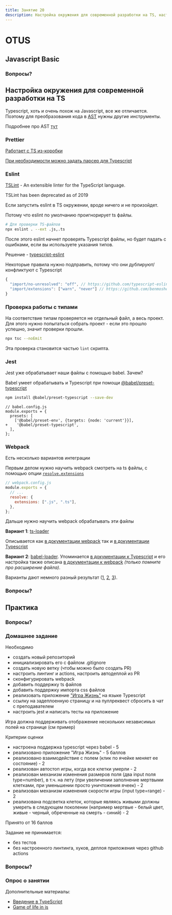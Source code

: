 ```yaml
---
title: Занятие 20
description: Настройка окружения для современной разработки на TS, настройка тестового окружения
---
```


# OTUS

## Javascript Basic

<!--v-->

### Вопросы?

<!-- s -->

## Настройка окружения для современной разработки на TS

<!-- v -->

Typescript, хоть и очень похож на Javascript, все же отличается. Поэтому для преобразования кода в [AST](https://ru.wikipedia.org/wiki/%D0%90%D0%B1%D1%81%D1%82%D1%80%D0%B0%D0%BA%D1%82%D0%BD%D0%BE%D0%B5_%D1%81%D0%B8%D0%BD%D1%82%D0%B0%D0%BA%D1%81%D0%B8%D1%87%D0%B5%D1%81%D0%BA%D0%BE%D0%B5_%D0%B4%D0%B5%D1%80%D0%B5%D0%B2%D0%BE) нужны другие инструменты.

Подробнее про AST [тут](https://habr.com/ru/company/ruvds/blog/415269/)

<!-- v -->

### Prettier

<!-- v -->

[Работает с TS из-коробки](https://prettier.io/blog/2017/06/03/1.4.0.html)

[При необходимости можно задать парсер для Typescript](https://prettier.io/docs/en/options.html#parser)

<!-- v -->

### Eslint

<!-- v -->

[TSLint](https://palantir.github.io/tslint/) - An extensible linter for the TypeScript language.

TSLint has been deprecated as of 2019

<!-- v -->

Если запустить eslint в TS окружении, вроде ничего и не произойдет.

Потому что eslint по умолчанию проигнорирует ts файлы.

```bash
# Для проверки TS-файлов
npx eslint . --ext .js,.ts
```

<!-- v -->

После этого eslint начнет проверять Typescript файлы, но будет падать с ошибками, если вы используете указания типов.

Решение - [typescript-eslint](https://github.com/typescript-eslint/typescript-eslint)

<!-- v -->

Некоторые правила нужно подправить, потому что они дублируют/конфликтуют с Typescript

```js
{
  "import/no-unresolved": "off", // https://github.com/typescript-eslint/typescript-eslint/issues/1624
  "import/extensions": ["warn", "never"] // https://github.com/benmosher/eslint-plugin-import/blob/master/docs/rules/extensions.md
}
```

<!-- v -->

### Проверка работы с типами

<!-- v -->

На соответствие типам проверяется не отдельный файл, а весь проект. Для этого нужно попытаться собрать проект - если это прошло успешно, значит проверки прошли.

```bash
npx tsc --noEmit
```

Эта проверка становится частью `lint` скрипта.

<!-- v -->

### Jest

<!-- v -->

Jest уже обрабатывает наши файлы с помощью babel. Зачем?

<!-- v -->

Babel умеет обрабатывать и Typescript при помощи [@babel/preset-typescript](https://babeljs.io/docs/en/babel-preset-typescript)

```bash
npm install @babel/preset-typescript --save-dev
```

```
// babel.config.js
module.exports = {
  presets: [
    ['@babel/preset-env', {targets: {node: 'current'}}],
+    '@babel/preset-typescript',
  ],
};
```

<!-- v -->

### Webpack

<!-- v -->

Есть несколько вариантов интеграции

<!-- v -->

Первым делом нужно научить webpack смотреть на ts файлы, с помощью опции [`resolve.extensions`](https://webpack.js.org/configuration/resolve/#resolveextensions)

```js
// webpack.config.js
module.exports = {
  // ...
  resolve: {
    extensions: [".js", ".ts"],
  },
};
```

<!-- v -->

Дальше нужно научить webpack обрабатывать эти файлы

<!-- v -->

**Вариант 1**: [ts-loader](https://github.com/TypeStrong/ts-loader)

Описывается как [в документации webpack](https://webpack.js.org/guides/typescript/) так и [в документации Typescript](https://www.typescriptlang.org/docs/handbook/integrating-with-build-tools.html#webpack)

<!-- v -->

**Вариант 2**: [babel-loader](https://github.com/babel/babel-loader). Упоминается [в документации к Typescript](https://www.typescriptlang.org/docs/handbook/integrating-with-build-tools.html#babel) и его настройка также описана [в документации к webpack](https://webpack.js.org/loaders/babel-loader/#root) _(только помните про расширение файла)_.

<!-- v -->

Варианты дают немного разный результат ([1](http://evanlouie.github.io/posts/typescript-babel-preset-typescript-ts-loader), [2](https://blog.logrocket.com/choosing-between-babel-and-typescript-4ed1ad563e41/), [3](https://www.mattzeunert.com/2019/10/23/migrating-your-webpack-typescript-build-from-ts-loader-to-babel-loader.html)).

<!-- v -->

### Вопросы?

<!-- s -->

## Практика

<!-- v -->

### Вопросы?

<!-- s -->

### Домашнее задание

<!-- v -->

Необходимо

- создать новый репозиторий
- инициализировать его с файлом .gitignore
- создать новую ветку (чтобы можно было создать PR)
- настроить линтинг и actions, настроить автодеплой из PR
- сконфигурировать webpack
- добавить поддержку ts файлов
- добавить поддержку импорта css файлов
- реализовать приложение ["Игра Жизнь"](https://ru.wikipedia.org/wiki/%D0%98%D0%B3%D1%80%D0%B0_%C2%AB%D0%96%D0%B8%D0%B7%D0%BD%D1%8C%C2%BB) на языке Typescript
- ссылку на задеплоенную страницу и на пуллреквест сбросить в чат с преподавателем
- настроить jest и написать тесты на приложение

<!-- v -->

Игра должна поддерживать отображение нескольких независимых полей на странице (см пример)

Критерии оценки

- настроена поддержка typescript через babel - 5
- реализовано приложение "Игра Жизнь" - 5 баллов
- реализовано взаимодействие с полем (клик по ячейке меняет ее состояние) - 2
- реализован автостоп игры, когда все клетки умерли - 2
- реализован механизм изменения размеров поля (два input поля type=number), в т.ч. на лету (при увеличении заполнение мертвыми клетками, при уменьшении просто уничтожения ячеек) - 2
- реализован механизм изменения скорости игры (input type=range) - 2
- реализована подсветка клеток, которые являясь живыми должны умереть в следующем поколении (например мертвые - белый цвет, живые - черный, обреченные на смерть - синий) - 2

Принято от 16 баллов

Задание не принимается:

- без тестов
- без настроенного линтинга, хуков, деплоя приложения через github actions

<!-- v -->

### Вопросы?

<!-- s -->

### Опрос о занятии

<!-- s -->

Дополнительные материалы:

- [Введение в TypeScript](https://metanit.com/web/typescript/1.1.php)
- [Game of life in js](https://github.com/otus-js-student/js--game-of-life)
